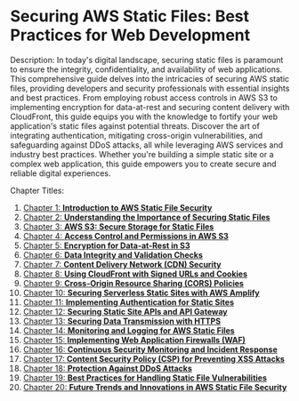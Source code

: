 # **Securing AWS Static Files: Best Practices for Web Development**

Description:
In today's digital landscape, securing static files is paramount to ensure the integrity, confidentiality, and availability of web applications. This comprehensive guide delves into the intricacies of securing AWS static files, providing developers and security professionals with essential insights and best practices. From employing robust access controls in AWS S3 to implementing encryption for data-at-rest and securing content delivery with CloudFront, this guide equips you with the knowledge to fortify your web application's static files against potential threats. Discover the art of integrating authentication, mitigating cross-origin vulnerabilities, and safeguarding against DDoS attacks, all while leveraging AWS services and industry best practices. Whether you're building a simple static site or a complex web application, this guide empowers you to create secure and reliable digital experiences.

Chapter Titles:

1. [Chapter 1: **Introduction to AWS Static File Security**](https://learn.blitzbudget.com/coding/backend/web/secure-aws-static-files-best-practices-web-development/chapter-1-introduction-to-aws-static-file-security.json)
2. [Chapter 2: **Understanding the Importance of Securing Static Files**](https://learn.blitzbudget.com/coding/backend/web/secure-aws-static-files-best-practices-web-development/chapter-2-understanding-the-importance-of-securing-static-files.json)
3. [Chapter 3: **AWS S3: Secure Storage for Static Files**](https://learn.blitzbudget.com/coding/backend/web/secure-aws-static-files-best-practices-web-development/chapter-3-aws-s3-secure-storage-for-static-files.json)
4. [Chapter 4: **Access Control and Permissions in AWS S3**](https://learn.blitzbudget.com/coding/backend/web/secure-aws-static-files-best-practices-web-development/chapter-4-access-control-and-permissions-in-aws-s3.json)
5. [Chapter 5: **Encryption for Data-at-Rest in S3**](https://learn.blitzbudget.com/coding/backend/web/secure-aws-static-files-best-practices-web-development/chapter-5-encryption-for-data-at-rest-in-s3.json)
6. [Chapter 6: **Data Integrity and Validation Checks**](https://learn.blitzbudget.com/coding/backend/web/secure-aws-static-files-best-practices-web-development/chapter-6-data-integrity-and-validation-checks.json)
7. [Chapter 7: **Content Delivery Network (CDN) Security**](https://learn.blitzbudget.com/coding/backend/web/secure-aws-static-files-best-practices-web-development/chapter-7-content-delivery-network-cdn-security.json)
8. [Chapter 8: **Using CloudFront with Signed URLs and Cookies**](https://learn.blitzbudget.com/coding/backend/web/secure-aws-static-files-best-practices-web-development/chapter-8-using-cloudfront-with-signed-urls-and-cookies.json)
9. [Chapter 9: **Cross-Origin Resource Sharing (CORS) Policies**](https://learn.blitzbudget.com/coding/backend/web/secure-aws-static-files-best-practices-web-development/chapter-9-cross-origin-resource-sharing-cors-policies.json)
10. [Chapter 10: **Securing Serverless Static Sites with AWS Amplify**](https://learn.blitzbudget.com/coding/backend/web/secure-aws-static-files-best-practices-web-development/chapter-10-securing-serverless-static-sites-with-aws-amplify.json)
11. [Chapter 11: **Implementing Authentication for Static Sites**](https://learn.blitzbudget.com/coding/backend/web/secure-aws-static-files-best-practices-web-development/chapter-11-implementing-authentication-for-static-sites.json)
12. [Chapter 12: **Securing Static Site APIs and API Gateway**](https://learn.blitzbudget.com/coding/backend/web/secure-aws-static-files-best-practices-web-development/chapter-12-securing-static-site-apis-and-api-gateway.json)
13. [Chapter 13: **Securing Data Transmission with HTTPS**](https://learn.blitzbudget.com/coding/backend/web/secure-aws-static-files-best-practices-web-development/chapter-13-securing-data-transmission-with-https.json)
14. [Chapter 14: **Monitoring and Logging for AWS Static Files**](https://learn.blitzbudget.com/coding/backend/web/secure-aws-static-files-best-practices-web-development/chapter-14-monitoring-and-logging-for-aws-static-files.json)
15. [Chapter 15: **Implementing Web Application Firewalls (WAF)**](https://learn.blitzbudget.com/coding/backend/web/secure-aws-static-files-best-practices-web-development/chapter-15-implementing-web-application-firewalls-waf.json)
16. [Chapter 16: **Continuous Security Monitoring and Incident Response**](https://learn.blitzbudget.com/coding/backend/web/secure-aws-static-files-best-practices-web-development/chapter-16-continuous-security-monitoring-and-incident-response.json)
17. [Chapter 17: **Content Security Policy (CSP) for Preventing XSS Attacks**](https://learn.blitzbudget.com/coding/backend/web/secure-aws-static-files-best-practices-web-development/chapter-17-content-security-policy-csp-for-preventing-xss-attacks.json)
18. [Chapter 18: **Protection Against DDoS Attacks**](https://learn.blitzbudget.com/coding/backend/web/secure-aws-static-files-best-practices-web-development/chapter-18-protection-against-ddos-attacks.json)
19. [Chapter 19: **Best Practices for Handling Static File Vulnerabilities**](https://learn.blitzbudget.com/coding/backend/web/secure-aws-static-files-best-practices-web-development/chapter-19-best-practices-for-handling-static-file-vulnerabilities.json)
20. [Chapter 20: **Future Trends and Innovations in AWS Static File Security**](https://learn.blitzbudget.com/coding/backend/web/secure-aws-static-files-best-practices-web-development/chapter-20-future-trends-and-innovations-in-aws-static-file-security.json)